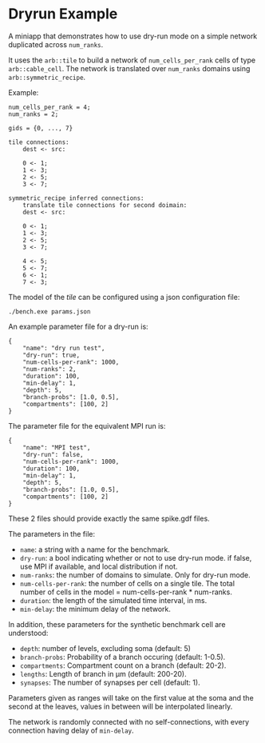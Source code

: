 # Dryrun Example

A miniapp that demonstrates how to use dry-run mode on a simple network
duplicated across `num_ranks`.

It uses the `arb::tile` to build a network of `num_cells_per_rank` cells of type
`arb::cable_cell`. The network is translated over `num_ranks` domains using
`arb::symmetric_recipe`.

Example:
```
num_cells_per_rank = 4;
num_ranks = 2;

gids = {0, ..., 7}

tile connections:
    dest <- src:

    0 <- 1;
    1 <- 3;
    2 <- 5;
    3 <- 7;

symmetric_recipe inferred connections:
    translate tile connections for second doimain:
    dest <- src:

    0 <- 1;
    1 <- 3;
    2 <- 5;
    3 <- 7;

    4 <- 5;
    5 <- 7;
    6 <- 1;
    7 <- 3;

```

The model of the *tile* can be configured using a json configuration file:

```
./bench.exe params.json
```

An example parameter file for a dry-run is:
```
{
    "name": "dry run test",
    "dry-run": true,
    "num-cells-per-rank": 1000,
    "num-ranks": 2,
    "duration": 100,
    "min-delay": 1,
    "depth": 5,
    "branch-probs": [1.0, 0.5],
    "compartments": [100, 2]
}

```

The parameter file for the equivalent MPI run is:
```
{
    "name": "MPI test",
    "dry-run": false,
    "num-cells-per-rank": 1000,
    "duration": 100,
    "min-delay": 1,
    "depth": 5,
    "branch-probs": [1.0, 0.5],
    "compartments": [100, 2]
}

```
These 2 files should provide exactly the same spike.gdf files.


The parameters in the file:
  * `name`: a string with a name for the benchmark.
  * `dry-run`: a bool indicating whether or not to use dry-run mode.
    if false, use MPI if available, and local distribution if not.
  * `num-ranks`: the number of domains to simulate. Only for dry-run
    mode.
  * `num-cells-per-rank`: the number of cells on a single tile.
    The total number of cells in the model = num-cells-per-rank *
    num-ranks.
  * `duration`: the length of the simulated time interval, in ms.
  * `min-delay`: the minimum delay of the network.
  
In addition, these parameters for the synthetic benchmark cell are
understood:
  * `depth`: number of levels, excluding soma (default: 5)
  * `branch-probs`: Probability of a branch occuring (default: 1-0.5).
  * `compartments`: Compartment count on a branch (default: 20-2).
  * `lengths`: Length of branch in μm (default: 200-20).
  * `synapses`: The number of synapses per cell (default: 1).

Parameters given as ranges will take on the first value at the soma
and the second at the leaves, values in between will be interpolated
linearly.

The network is randomly connected with no self-connections, with every
connection having delay of `min-delay`.